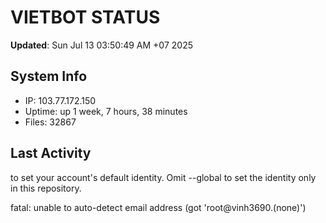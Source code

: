 # VIETBOT STATUS
**Updated**: Sun Jul 13 03:50:49 AM +07 2025

## System Info
- IP: 103.77.172.150
- Uptime: up 1 week, 7 hours, 38 minutes
- Files: 32867

## Last Activity

to set your account's default identity.
Omit --global to set the identity only in this repository.

fatal: unable to auto-detect email address (got 'root@vinh3690.(none)')
